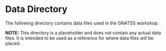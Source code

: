 # Data Directory

The following directory contains data files used in the GNATSS workshop.

**NOTE:** This directory is a placeholder and does not contain any actual data files. It is intended to be used as a reference for where data files will be placed.
